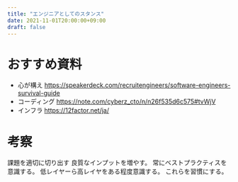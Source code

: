 ```yaml
---
title: "エンジニアとしてのスタンス"
date: 2021-11-01T20:00:00+09:00
draft: false
---
```


# おすすめ資料
- 心が構え https://speakerdeck.com/recruitengineers/software-engineers-survival-guide
- コーディング https://note.com/cyberz_cto/n/n26f535d6c575#tvWjV
- インフラ https://12factor.net/ja/

# 考察

課題を適切に切り出す
良質なインプットを増やす。
常にベストプラクティスを意識する。
低レイヤーら高レイヤをある程度意識する。
これらを習慣にする。
